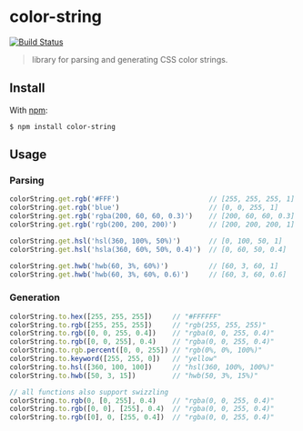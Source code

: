 # color-string

[![Build Status](https://travis-ci.org/MoOx/color-string.svg?branch=master)](https://travis-ci.org/MoOx/color-string)

> library for parsing and generating CSS color strings.

## Install

With [npm](http://npmjs.org/):

```console
$ npm install color-string
```

## Usage

### Parsing

```js
colorString.get.rgb('#FFF')                      // [255, 255, 255, 1]
colorString.get.rgb('blue')                      // [0, 0, 255, 1]
colorString.get.rgb('rgba(200, 60, 60, 0.3)')    // [200, 60, 60, 0.3]
colorString.get.rgb('rgb(200, 200, 200)')        // [200, 200, 200, 1]

colorString.get.hsl('hsl(360, 100%, 50%)')       // [0, 100, 50, 1]
colorString.get.hsl('hsla(360, 60%, 50%, 0.4)')  // [0, 60, 50, 0.4]

colorString.get.hwb('hwb(60, 3%, 60%)')          // [60, 3, 60, 1]
colorString.get.hwb('hwb(60, 3%, 60%, 0.6)')     // [60, 3, 60, 0.6]
```

### Generation

```js
colorString.to.hex([255, 255, 255])     // "#FFFFFF"
colorString.to.rgb([255, 255, 255])     // "rgb(255, 255, 255)"
colorString.to.rgb([0, 0, 255, 0.4])    // "rgba(0, 0, 255, 0.4)"
colorString.to.rgb([0, 0, 255], 0.4)    // "rgba(0, 0, 255, 0.4)"
colorString.to.rgb.percent([0, 0, 255]) // "rgb(0%, 0%, 100%)"
colorString.to.keyword([255, 255, 0])   // "yellow"
colorString.to.hsl([360, 100, 100])     // "hsl(360, 100%, 100%)"
colorString.to.hwb([50, 3, 15])         // "hwb(50, 3%, 15%)"

// all functions also support swizzling
colorString.to.rgb(0, [0, 255], 0.4)    // "rgba(0, 0, 255, 0.4)"
colorString.to.rgb([0, 0], [255], 0.4)  // "rgba(0, 0, 255, 0.4)"
colorString.to.rgb([0], 0, [255, 0.4])  // "rgba(0, 0, 255, 0.4)"
```
